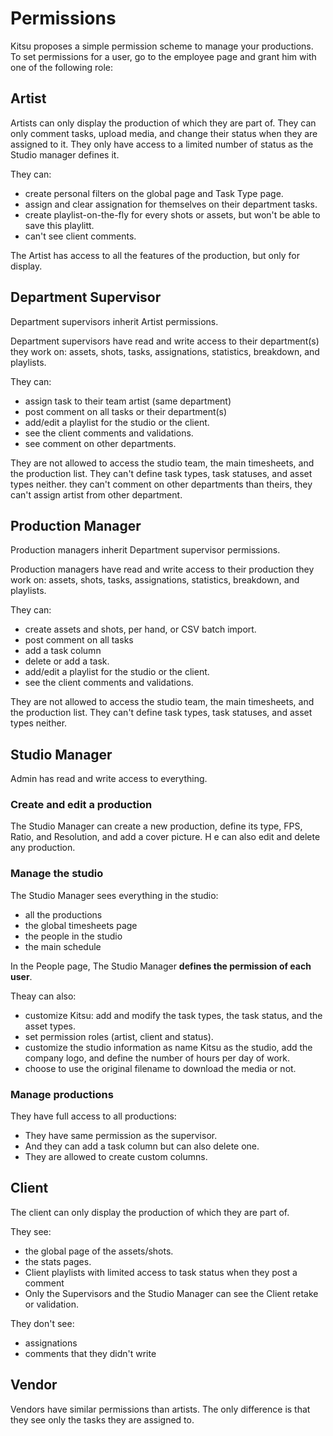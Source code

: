 # Permissions

Kitsu proposes a simple permission scheme to manage your productions. To set
permissions for a user, go to the employee page and grant him with one of the 
following role:


## Artist

Artists can only display the production of which they are part of.
They can only comment tasks, upload media, and change their status when they are assigned to it. They only have access to a limited number of status as the Studio manager defines it.

They can:

* create personal filters on the global page and Task Type page.
* assign and clear assignation for themselves on their department tasks.
* create playlist-on-the-fly for every shots or assets, but won't be able to save this playlitt.
* can't see client comments.

The Artist has access to all the features of the production, but only for display.



## Department Supervisor

Department supervisors inherit Artist permissions.

Department supervisors have read and write access to their department(s) they work on:
assets, shots, tasks, assignations, statistics, breakdown, and playlists.

They can:

* assign task to their team artist (same department)
* post comment on all tasks or their department(s)
* add/edit a playlist for the studio or the client. 
* see the client comments and validations. 
* see comment on other departments.

They are not allowed to access the studio team, the main timesheets, and the
production list. They can't define task types, task statuses, and asset types
neither.
they can't comment on other departments than theirs, they can't assign artist from other department.


## Production Manager

Production managers inherit Department supervisor permissions.

Production managers have read and write access to their production they work on:
assets, shots, tasks, assignations, statistics, breakdown, and playlists.

They can:

* create assets and shots, per hand, or CSV batch import. 
* post comment on all tasks
* add a task column
* delete or add a task. 
* add/edit a playlist for the studio or the client. 
* see the client comments and validations. 

They are not allowed to access the studio team, the main timesheets, and the
production list. They can't define task types, task statuses, and asset types
neither.


## Studio Manager

Admin has read and write access to everything.


### Create and edit a production

The Studio Manager can create a new production, define its type, 
FPS, Ratio, and Resolution, and add a cover picture. H
e can also edit and delete any production.


### Manage the studio

The Studio Manager sees everything in the studio: 

* all the productions
* the global timesheets page
* the people in the studio
* the main schedule

In the People page, The Studio Manager **defines the permission of each user**.

Theay can also:

* customize Kitsu: add and modify the task types, the task status, and the asset types. 
* set permission roles (artist, client and status).
* customize the studio information as name Kitsu as the studio, add the company logo, and define the number of hours per day of work. 
* choose to use the original filename to download the media or not.

### Manage productions

They have full access to all productions:

* They have same permission as the supervisor.
* And they can add a task column but can also delete one.
* They are allowed to create custom columns.


## Client

The client can only display the production of which they are part of.

They see:

* the global page of the assets/shots. 
* the stats pages.
* Client playlists with limited access to task status when they post a comment
* Only the Supervisors and the Studio Manager can see the Client retake or validation.

They don't see:

* assignations
* comments that they didn't write


## Vendor

Vendors have similar permissions than artists. The only difference is that they see only the tasks they are assigned to.

